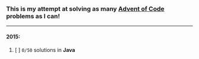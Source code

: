### This is my attempt at solving as many [Advent of Code](https://adventofcode.com) problems as I can!

---

#### 2015:
1. [ ] `0/50` solutions in **Java**